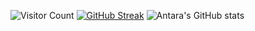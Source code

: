 ![Visitor Count](https://profile-counter.glitch.me/Antara-Paul04/count.svg)
[![GitHub Streak](https://streak-stats.demolab.com?user=Antara-Paul04&theme=dark)](https://git.io/streak-stats)
![Antara's GitHub stats](https://github-readme-stats.vercel.app/api?username=Antara-Paul04&theme=dark&show_icons=true)
